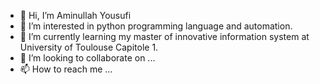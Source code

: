 - 👋 Hi, I’m Aminullah Yousufi
- 👀 I’m interested in python programming language and automation.
- 🌱 I’m currently learning my master of innovative information system at University of Toulouse Capitole 1.
- 💞️ I’m looking to collaborate on ...
- 📫 How to reach me ...

<!---
Aminullahyousufi/Aminullahyousufi is a ✨ special ✨ repository because its `README.md` (this file) appears on your GitHub profile.
You can click the Preview link to take a look at your changes.
--->
